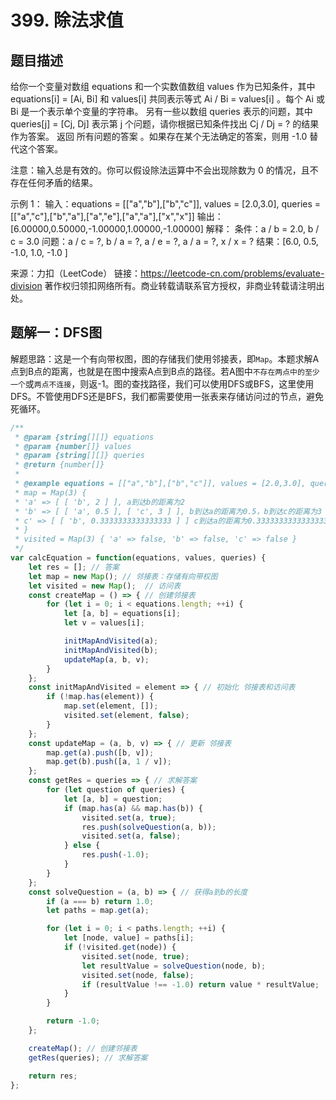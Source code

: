 # 399. 除法求值

## 题目描述

给你一个变量对数组 equations 和一个实数值数组 values 作为已知条件，其中 equations[i] = [Ai, Bi] 和 values[i] 共同表示等式 Ai / Bi = values[i] 。每个 Ai 或 Bi 是一个表示单个变量的字符串。
另有一些以数组 queries 表示的问题，其中 queries[j] = [Cj, Dj] 表示第 j 个问题，请你根据已知条件找出 Cj / Dj = ? 的结果作为答案。
返回 所有问题的答案 。如果存在某个无法确定的答案，则用 -1.0 替代这个答案。

注意：输入总是有效的。你可以假设除法运算中不会出现除数为 0 的情况，且不存在任何矛盾的结果。

示例 1：
输入：equations = [["a","b"],["b","c"]], values = [2.0,3.0], queries = [["a","c"],["b","a"],["a","e"],["a","a"],["x","x"]]
输出：[6.00000,0.50000,-1.00000,1.00000,-1.00000]
解释：
条件：a / b = 2.0, b / c = 3.0
问题：a / c = ?, b / a = ?, a / e = ?, a / a = ?, x / x = ?
结果：[6.0, 0.5, -1.0, 1.0, -1.0 ]

来源：力扣（LeetCode）
链接：https://leetcode-cn.com/problems/evaluate-division
著作权归领扣网络所有。商业转载请联系官方授权，非商业转载请注明出处。

## 题解一：DFS图

解题思路：这是一个有向带权图，图的存储我们使用邻接表，即``Map``。本题求解A点到B点的距离，也就是在图中搜索A点到B点的路径。若A图中``不存在两点中的至少一个``或``两点不连接``，则返-1。图的查找路径，我们可以使用DFS或BFS，这里使用DFS。不管使用DFS还是BFS，我们都需要使用一张表来存储访问过的节点，避免死循环。

```js
/**
 * @param {string[][]} equations
 * @param {number[]} values
 * @param {string[][]} queries
 * @return {number[]}
 * 
 * @example equations = [["a","b"],["b","c"]], values = [2.0,3.0], queries = [["a","c"],["b","a"],["a","e"],["a","a"],["x","x"]]
 * map = Map(3) { 
 * 'a' => [ [ 'b', 2 ] ], a到达b的距离为2
 * 'b' => [ [ 'a', 0.5 ], [ 'c', 3 ] ], b到达a的距离为0.5，b到达c的距离为3
 * c' => [ [ 'b', 0.3333333333333333 ] ] c到达a的距离为0.3333333333333333
 * }
 * visited = Map(3) { 'a' => false, 'b' => false, 'c' => false }
 */
var calcEquation = function(equations, values, queries) {
    let res = []; // 答案
    let map = new Map(); // 邻接表：存储有向带权图
    let visited = new Map();  // 访问表
    const createMap = () => { // 创建邻接表
        for (let i = 0; i < equations.length; ++i) {
            let [a, b] = equations[i];
            let v = values[i];

            initMapAndVisited(a);
            initMapAndVisited(b);
            updateMap(a, b, v);
        }
    };
    const initMapAndVisited = element => { // 初始化 邻接表和访问表
        if (!map.has(element)) {
            map.set(element, []);
            visited.set(element, false);
        }
    };
    const updateMap = (a, b, v) => { // 更新 邻接表
        map.get(a).push([b, v]);
        map.get(b).push([a, 1 / v]);
    };
    const getRes = queries => { // 求解答案
        for (let question of queries) {
            let [a, b] = question;
            if (map.has(a) && map.has(b)) {
                visited.set(a, true);
                res.push(solveQuestion(a, b));
                visited.set(a, false);
            } else {
                res.push(-1.0);
            }
        }
    };
    const solveQuestion = (a, b) => { // 获得a到b的长度
        if (a === b) return 1.0;
        let paths = map.get(a);

        for (let i = 0; i < paths.length; ++i) {
            let [node, value] = paths[i];
            if (!visited.get(node)) {
                visited.set(node, true);
                let resultValue = solveQuestion(node, b);
                visited.set(node, false);
                if (resultValue !== -1.0) return value * resultValue;
            }
        }

        return -1.0;
    };

    createMap(); // 创建邻接表
    getRes(queries); // 求解答案

    return res;    
};
```